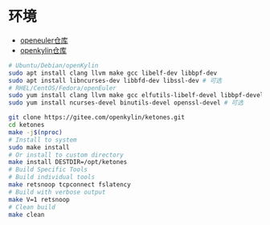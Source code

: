# 环境

- [openeuler仓库](https://gitee.com/openeuler/ketones)
- [openkylin仓库](https://gitee.com/openkylin/ketones)

```sh
# Ubuntu/Debian/openKylin
sudo apt install clang llvm make gcc libelf-dev libbpf-dev
sudo apt install libncurses-dev libbfd-dev libssl-dev # 可选
# RHEL/CentOS/Fedora/openEuler
sudo yum install clang llvm make gcc elfutils-libelf-devel libbpf-devel
sudo yum install ncurses-devel binutils-devel openssl-devel # 可选

git clone https://gitee.com/openkylin/ketones.git
cd ketones
make -j$(nproc)
# Install to system
sudo make install
# Or install to custom directory
make install DESTDIR=/opt/ketones
# Build Specific Tools
# Build individual tools
make retsnoop tcpconnect fslatency
# Build with verbose output
make V=1 retsnoop
# Clean build
make clean
```

